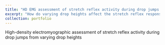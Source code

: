 ```yaml
---
title: "HD EMG assessment of stretch reflex activity during drop jumps from varying drop heights"
excerpt: "How do varying drop heights affect the stretch reflex response and performance during drop jumps?<br/><img src='/images/dj_hd_emg_cover.png'>"
collection: portfolio
---
```


High-density electromyographic assessment of stretch reflex activity during drop jumps from varying drop heights

